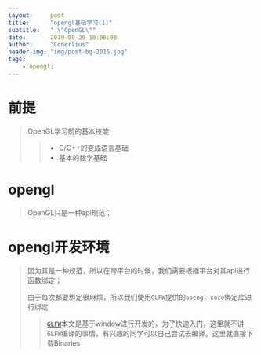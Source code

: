 ```yaml
---
layout:     post
title:      "opengl基础学习(1)"
subtitle:   " \"OpenGL\""
date:       2019-09-29 10:06:00
author:     "Conerlius"
header-img: "img/post-bg-2015.jpg"
tags:
    - opengl;
---
```

# 前提
> OpenGL学习前的基本技能
>> * C/C++的变成语言基础
>> * 基本的数学基础
# opengl
> OpenGL只是一种api规范；
# opengl开发环境
> 因为其是一种规范，所以在跨平台的时候，我们需要根据平台对其api进行函数绑定；
> 
> 由于每次都要绑定很麻烦，所以我们使用`GLFW`提供的`opengl core`绑定库进行绑定
>> [`GLFW`](https://www.glfw.org/download.html)本文是基于window进行开发的，为了快速入门，这里就不讲`GLFW`编译的事情，有兴趣的同学可以自己尝试去编译。这里就直接下载Binaries
